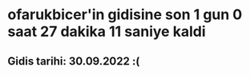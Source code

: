 # ofarukbicer'in gidisine son 1 gun 0 saat 27 dakika 11 saniye kaldi

## Gidis tarihi: 30.09.2022 :(